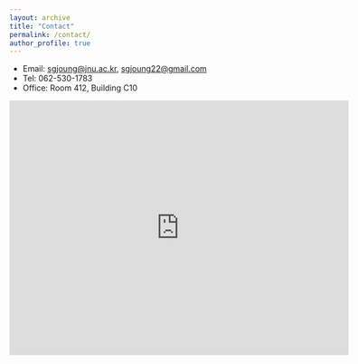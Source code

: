 ```yaml
---
layout: archive
title: "Contact"
permalink: /contact/
author_profile: true
---
```

- Email: sgjoung@jnu.ac.kr, sgjoung22@gmail.com
- Tel: 062-530-1783
- Office: Room 412, Building C10<br />

<iframe src="https://www.google.com/maps/embed?pb=!1m18!1m12!1m3!1d26088.62079674884!2d126.87209627431642!3d35.17961840000001!2m3!1f0!2f0!3f0!3m2!1i1024!2i768!4f13.1!3m3!1m2!1s0x35718c559d8965f1%3A0xbd84d850cf186ddf!2z7KCE64Ko64yA7ZWZ6rWQIOqzteuMgCAx7Zi46rSAIEHrj5k!5e0!3m2!1sen!2skr!4v1687842706900!5m2!1sen!2skr" width="600" height="450" style="border:0;" allowfullscreen="" loading="lazy" referrerpolicy="no-referrer-when-downgrade"></iframe>
